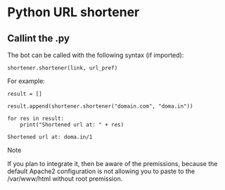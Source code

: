 # Python URL shortener

## Callint the .py
The bot can be called with the following syntax (if imported):
```
shortener.shortener(link, url_pref)
```
For example:
```
result = []

result.append(shortener.shortener("domain.com", "doma.in"))

for res in result:
    print("Shortened url at: " + res)
```
```
Shortened url at: doma.in/1
```
> [!NOTE]
> If you plan to integrate it, then be aware of the premissions, because the default Apache2 configuration is not allowing you to paste to the /var/www/html without root premission.